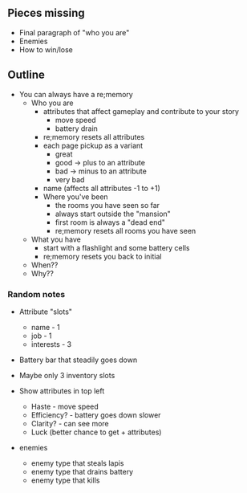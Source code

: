 ## Pieces missing

* Final paragraph of "who you are"
* Enemies
* How to win/lose


## Outline

* You can always have a re;memory
    * Who you are
        * attributes that affect gameplay and contribute to your story
            * move speed
            * battery drain
        * re;memory resets all attributes
        * each page pickup as a variant
            * great
            * good -> plus to an attribute
            * bad -> minus to an attribute
            * very bad
        * name (affects all attributes -1 to +1)
      * Where you've been
        * the rooms you have seen so far
        * always start outside the "mansion"
        * first room is always a "dead end"
        * re;memory resets all rooms you have seen
    * What you have
        * start with a flashlight and some battery cells
        * re;memory resets you back to initial
    * When??
    * Why??

### Random notes

* Attribute "slots"
  * name - 1
  * job - 1
  * interests - 3

* Battery bar that steadily goes down
* Maybe only 3 inventory slots
* Show attributes in top left
    * Haste - move speed
    * Efficiency? - battery goes down slower
    * Clarity? - can see more
    * Luck (better chance to get + attributes)

* enemies
  * enemy type that steals lapis
  * enemy type that drains battery
  * enemy type that kills
